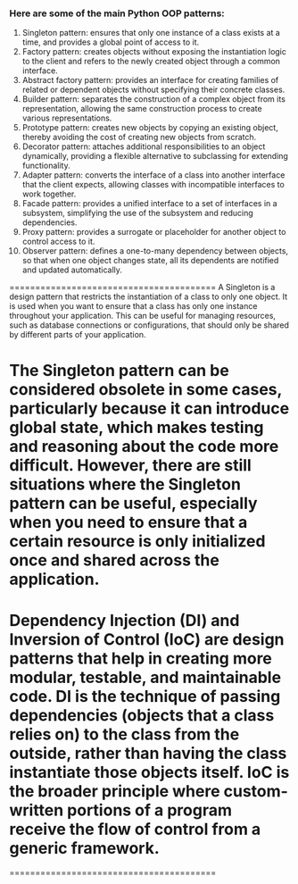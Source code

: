 ### Here are some of the main Python OOP patterns:

1. Singleton pattern: ensures that only one instance of a class exists at a time, and provides a global point of access to it.
2. Factory pattern: creates objects without exposing the instantiation logic to the client and refers to the newly created object through a common interface.
3. Abstract factory pattern: provides an interface for creating families of related or dependent objects without specifying their concrete classes.
4. Builder pattern: separates the construction of a complex object from its representation, allowing the same construction process to create various representations.
5. Prototype pattern: creates new objects by copying an existing object, thereby avoiding the cost of creating new objects from scratch.
6. Decorator pattern: attaches additional responsibilities to an object dynamically, providing a flexible alternative to subclassing for extending functionality.
7. Adapter pattern: converts the interface of a class into another interface that the client expects, allowing classes with incompatible interfaces to work together.
8. Facade pattern: provides a unified interface to a set of interfaces in a subsystem, simplifying the use of the subsystem and reducing dependencies.
9. Proxy pattern: provides a surrogate or placeholder for another object to control access to it.
10. Observer pattern: defines a one-to-many dependency between objects, so that when one object changes state, all its dependents are notified and updated automatically.

========================================
A Singleton is a design pattern that restricts the instantiation of a class to only one object. It is used when you want to ensure that a class has only one instance throughout your application. This can be useful for managing resources, such as database connections or configurations, that should only be shared by different parts of your application.

The Singleton pattern can be considered obsolete in some cases, particularly because it can introduce global state, which makes testing and reasoning about the code more difficult. However, there are still situations where the Singleton pattern can be useful, especially when you need to ensure that a certain resource is only initialized once and shared across the application.
========================================
Dependency Injection (DI) and Inversion of Control (IoC) are design patterns that help in creating more modular, testable, and maintainable code. DI is the technique of passing dependencies (objects that a class relies on) to the class from the outside, rather than having the class instantiate those objects itself. IoC is the broader principle where custom-written portions of a program receive the flow of control from a generic framework.
========================================

========================================